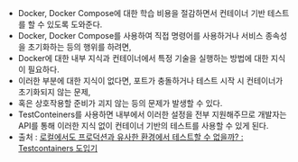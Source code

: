- Docker, Docker Compose에 대한 학습 비용을 절감하면서 컨테이너 기반 테스트를 할 수 있도록 도와준다.
- Docker, Docker Compose를 사용하여 직접 명령어를 사용하거나 서비스 종속성을 초기화하는 등의 행위를 하려면,
- Docker에 대한 내부 지식과 컨테이너에서 특정 기술을 실행하는 방법에 대한 지식이 필요하다.
- 이러한 부분에 대한 지식이 없다면, 포트가 충돌하거나 테스트 시작 시 컨테이너가 초기화되지 않는 문제,
- 혹은 상호작용할 준비가 괴지 않는 등의 문제가 발생할 수 있다.
- TestConteiners를 사용하면 내부에서 이러한 설정을 전부 지원해주므로 개발자는 API를 통해 이러한 지식 없이 컨테이너 기반의 테스트를 사용할 수 있게 된다.
- 출처 : [로컬에서도 프로덕션과 유사한 환경에서 테스트할 수 없을까? : Testcontainers 도입기](https://tecoble.techcourse.co.kr/post/2023-11-06-testcontainers/)
